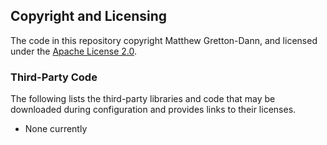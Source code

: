 ## Copyright and Licensing

The code in this repository copyright Matthew Gretton-Dann, and licensed under
the [Apache License 2.0](../LICENSE).

### Third-Party Code

The following lists the third-party libraries and code that may be downloaded during configuration
and provides links to their licenses.

 * None currently
